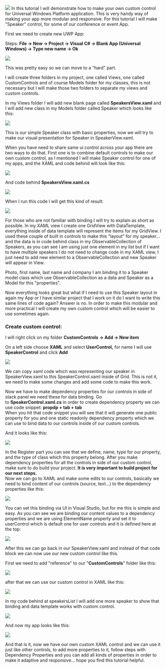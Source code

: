 ![](https://lh3.googleusercontent.com/d4ybNt5fHX7u-Hy6Nvm5ZgQCSqcZETplQzc-3vuiqqkOoMwWtRjPoYzbmLJixXThejd5-UZaIw08eQ=w1366-h768-rw-no)
In this tutorial I will demonstrate how to make your own custom control for Universal Windows Platform application. This is very handy way of making your app more modular and responsive. For this tutorial I will make "Speaker" control, for some of our conference or event App.  

First we need to create new UWP App:  

Steps: **File -> New -> Project -> Visual C# -> Blank App (Universal Windows) -> Type new name -> Ok**  

![](https://4.bp.blogspot.com/-BPkZtXr7DfM/V8J_GrzjD1I/AAAAAAAAB0M/EMNESLxjCl0Jx3jnGp-MSo54n0PYV2vewCLcB/s1600/uwp_1.png)

This was pretty easy so we can move to a "hard" part.  

I will create three folders in my project, one called Views, one called CustomControls and of course Models folder for my classes, this is not necessary but I will make those two folders to separate my views and custom controls.  

In my Views folder I will add new blank page called **SpeakersView.xaml** and I will add new class in my Models folder called Speaker which looks like this:  

![](https://3.bp.blogspot.com/-I9-9nRWcmr0/V8KFzSSZEeI/AAAAAAAAB0c/UmppTqh80pU_h9Hf71vj6-ry61HfwjsYACLcB/s1600/uwp_2.png)

This is our simple Speaker class with basic properties, now we will try to make our visual presentation for Speaker in SpeakerView.xaml.  

When you have need to share same ui control across your app there are two ways to do that. First one is to combine default controls to make our own custom control, as I mentioned I will make Speaker control for one of my apps, and the XAML and code behind will look like this:  

![](https://1.bp.blogspot.com/-YcayGHNNgZc/V8KP96eV8ZI/AAAAAAAAB0s/oVXvssyFoO0ci6fKPOunk8lAxNp_Y7axACLcB/s1600/Speaker_wup.png)

And code behind **SpeakersView.xaml.cs**  

![](https://1.bp.blogspot.com/-Nf4uBlsdCVw/V8KVjh8MckI/AAAAAAAAB08/uXMyZFRXygcI_mFC2XpjXBQRWNmL3o5VgCLcB/s1600/code_behind.png)

When I run this code I will get this kind of result:  

![](https://2.bp.blogspot.com/-KEll6cIjxsU/V8KdAFkOkKI/AAAAAAAAB1M/M6abR5chL-0P1ddA8e6xTFZQ4se4eahvACLcB/s1600/custom_control_uwp.png)

For those who are not familiar with binding I will try to explain as short as possible. In my XAML view I create one GridView with DataTemplate, everything inside of data template will represent the items for my GridView. I used these couple of built in controls to make this "layout" for my speaker... and the data is in code behind class in my ObservableCollection of Speakers, as you can see I am using just one element in my list but if I want to have multiple speakers I do not need to change code in my XAML view, I just need to add new element to a ObservableCollection and new Speaker will appear in View.  

Photo, first name, last name and company I am binding it to a Speaker model class which use ObservableCollection as a data and Speaker as a Model for this "properties".  

Now everything looks great but what if I need to use this Speaker layout in again my App or I have similar project that I work on it do I want to write this same lines of code again? Answer is no. In order to make this modular and more practical I will create my own custom control which will be easier to use sometimes again.  

### Create custom control:

I will right click on my folder **CustomControls -> Add -> New item**

On a left side choose **XAML** and select **UserControl,** for name I will use **SpeakerControl** and click **Add**

![](https://3.bp.blogspot.com/-H2Z_DcbWeRY/V8KgEyJi_8I/AAAAAAAAB1Y/kmhkVGYxkMcnanHV8pBTC1hg1cGl6qmIACLcB/s1600/custom_control_uwp_2.png)

We can copy xaml code which was representing our speaker in SpeakerView.xaml to this SpeakerControl.xaml inside of Grid. This is not it, we need to make some changes and add some code to make this work.  

Now we have to make dependency properties for our controls in side of stack panel we need these for data binding. Go to **SpeakerControl.xaml.cs** in order to create dependency property we can use code snippet: **propdp + tab + tab**  
When you hit that code snippet you will see that it will generate one public property for you and one static readonly dependency property which we can use to bind data to our controls inside of our custom controls.  

And it looks like this:  

![](https://1.bp.blogspot.com/-LdR2TnQs5ns/V8Ku9eNc_NI/AAAAAAAAB1o/CdCmTMVVansvEiCeXHJN97zxmPx87GRKwCLcB/s1600/custom_control_uwp_3.png)

In the Register part you can see that we define, name, type for our property, and the type of class which this property belong. After you make dependency properties for all the controls in side of our custom control, make sure to do build your project. **It is very important to build project for our next steps.**  
Now we can go to XAML and make some edits to our controls, basically we need to bind content of our controls (source, text...) to the dependency properties like this:  

![](https://1.bp.blogspot.com/-JkcJImcFnE0/V8KzXaF6N9I/AAAAAAAAB10/-YjpQ0SIcIERRc49s1PHPfDz1plRZU79wCLcB/s1600/uwp_3.png)

You can set this binding via UI in Visual Studio, but for me this is simple and easy. As you can see we are binding our content values to a dependency properties and we are using ElementName property and set it to userControl which is default one for user controls and it is defined here at the top:  

![](https://3.bp.blogspot.com/-mu1p5kfMDSE/V8K0DCr7nTI/AAAAAAAAB14/E-tYfLNUMz8Ln2ca-PS4h9fPPpDr3zcKACLcB/s1600/uwp_4.png)

After this we can go back in our SpeakerView.xaml and instead of that code block we can now use our new custom control like this.  

First we need to add "reference" to our "**CustomControls**" folder like this:  

![](https://4.bp.blogspot.com/-OuQVUp7EH_0/V8K1cRSXfoI/AAAAAAAAB2I/x5jh4jwpKI4A4f2ob6kmdL7hbcvlkVSpwCLcB/s1600/uwp_5.png)

after that we can use our custom control in XAML like this:  

![](https://1.bp.blogspot.com/-IJfREFGPV9U/V8K6dhnG39I/AAAAAAAAB2Y/2VkfoKs8kHwnLAHcQqFmE4ruuddPN5HrgCLcB/s1600/uwp_6.png)

In my code behind at speakersList I will add one more speaker to show that binding and data template works with custom control.  

![](https://4.bp.blogspot.com/-GxJOjcTnVAo/V8LAsrsVSQI/AAAAAAAAB2o/FlEAlv0aD8I3haJKI86NQNsKeViX03f0gCLcB/s1600/uwp_7.png)

And now my app looks like this:  

![](https://3.bp.blogspot.com/-ARQR1rfS_i8/V8LBcUylOyI/AAAAAAAAB2s/papDDDsGLFQo3kMOwvXXSS5majvbtNG5gCLcB/s1600/uwp_8.png)

And that is it, now we have our own custom XAML control and we can use it just like other controls, to add more properties to it, follow steps with Dependency Properties and you can add all kinds of properties in order to make it adaptive and responsive... hope you find this tutorial helpful.
